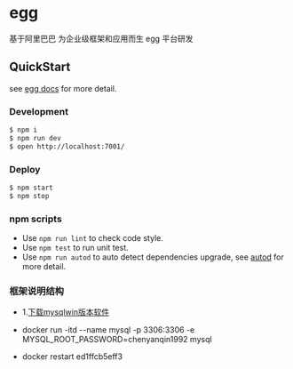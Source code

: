 # egg
基于阿里巴巴 为企业级框架和应用而生 egg 平台研发 


## QuickStart

<!-- add docs here for user -->

see [egg docs][egg] for more detail.

### Development

```bash
$ npm i
$ npm run dev
$ open http://localhost:7001/
```

### Deploy

```bash
$ npm start
$ npm stop
```

### npm scripts

- Use `npm run lint` to check code style.
- Use `npm test` to run unit test.
- Use `npm run autod` to auto detect dependencies upgrade, see [autod](https://www.npmjs.com/package/autod) for more detail.


[egg]: https://eggjs.org


### 框架说明结构

-   1.[下载mysqlwin版本软件](https://pan.baidu.com/s/1PuMt7VaUV2qSwf0GsfMuHA)

- docker run -itd --name mysql -p 3306:3306 -e MYSQL_ROOT_PASSWORD=chenyanqin1992 mysql

- docker restart  ed1ffcb5eff3